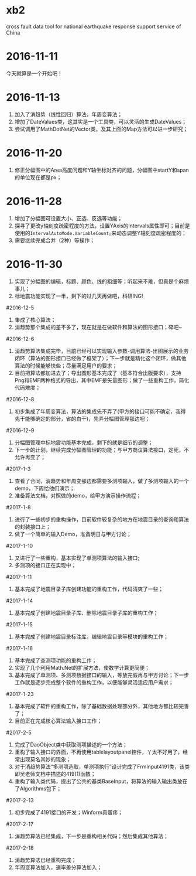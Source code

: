 # xb2
cross fault data tool for national earthquake response support service of China
# 2016-11-11
今天就算是一个开始吧！

# 2016-11-13
1. 加入了消趋势（线性回归）算法，年周变算法；
2. 增加了DateValues类，这其实是一个工具类，可以灵活的生成DateValues；
3. 尝试调用了MathDotNet的Vector类，及其上面的Map方法可以进一步研究；

# 2016-11-20
1. 修正分幅图中的Area高度问题和Y轴坐标对齐的问题，分幅图中startY和span的单位现在都是px；

# 2016-11-28
1. 增加了分幅图可设置大小、正选、反选等功能；
2. 探寻了更改y轴刻度疏密程度的方法，设置YAxis的Intervals属性即可；目前是使用的`IntervalAutoMode.VariableCount;`来动态调整Y轴刻度疏密程度的；
3. 需要继续完成合并（2种）等操作；

# 2016-11-30
1. 实现了分幅图的编辑，标题、颜色、线的粗细等；听起来不难，但真是个麻烦事儿；
2. 标地震功能实现了一半，剩下的过几天再做吧，科研ING!

#2016-12-5
1. 集成了核心算法；
2. 消趋势那个集成的差不多了，现在就是在做软件和算法的图形接口；碎吧~

#2016-12-6
1. 消趋势算法集成完毕，目前已经可以实现输入参数-调用算法-出图展示的业务闭环（算法的图形接口已经做了框架了）；下一步就是精化这个闭环，做其他算法的时候能够快些；尽量满足用户的要求；
2. 目前把算法都加进去了；导出图形基本完成了（基本符合出版要求），支持Png和EMF两种格式的导出，其中EMF是矢量图形；做了一些重构工作，简化代码难度；

#2016-12-8
1. 初步集成了年周变算法，算法的集成先不弄了(甲方的接口可能不确定，我得先干能够确定的部分，省的白干)，先弄分幅图管理那边吧；

#2016-12-9
1. 分幅图管理中标地震功能基本完成，剩下的就是细节的调整；
2. 下一步的计划，继续完成分幅图管理的功能；与甲方商议算法接口，定死，不允许再变了；

#2017-1-3
1. 查看了合同，消趋势和年周变那边都需要多测项输入，做了多测项输入的一个demo，下周给他们演示；
2. 准备算法文档，对照做的demo，给甲方演示操作流程；

#2017-1-8
1. 进行了一些初步的重构操作，目前软件较复杂的地方在地震目录的查询和算法的封装接口上；
2. 做了一个简单的输入Demo，准备明日与甲方讨论；

#2017-1-10
1. 又进行了一些重构，基本实现了单测项算法的输入接口;
2. 多测项的接口正在实现中；

#2017-1-11
1. 基本完成了地震目录子库创建功能的重构工作，代码清爽了一些；

#2017-1-14
1. 基本完成了创建地震目录子库、删除地震目录子库的重构工作；

#2017-1-15
1. 基本完成了创建地震目录标注库，编辑地震目录等模块的重构工作；

#2017-1-16
1. 基本完成了查测项功能的重构工作；
2. 实现了几个利用Math.Net的扩展方法，使数学计算更简便；
3. 基本完成了单测项、多测项数据接口的输入，等放完假再与甲方讨论；下一步工作就是逐步完成整个软件的重构工作，以便能够灵活适应用户需求；

#2017-1-23
1. 基本完成了软件的重构工作，除了基础数据处理部分外，其他地方都比较完善了；
2. 目前正在完成核心算法输入接口工作；

#2017-2-5
1. 完成了DaoObject类中获取测项描述的一个方法；
2. 重构了输入接口的界面，不再使用tablelayoutpanel控件，丫太不好用了，经常出现莫名其妙的现象；
3. 对于消趋势算法“多测项选取，单测项执行”设计完成了FrmInput4191类，该类即吴老师文档中描述的419(1)函数；
4. 重构了输入类代码，提出了公共的基类BaseInput，将算法的输入输出类放在了Algorithms包下；

#2017-2-13
1. 初步完成了4191接口的开发；Winform真蛋疼；

#2017-2-17
1. 消趋势算法已经集成，下一步是重构相关代码；然后集成其他算法；

#2017-2-18
1. 消趋势算法已经重构完成；
2. 年周变算法加入，速率差分算法加入；

